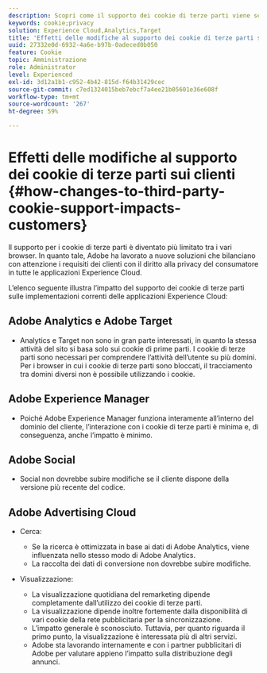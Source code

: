 ```yaml
---
description: Scopri come il supporto dei cookie di terze parti viene sempre più limitato nei vari browser.
keywords: cookie;privacy
solution: Experience Cloud,Analytics,Target
title: 'Effetti delle modifiche al supporto dei cookie di terze parti sui clienti  '
uuid: 27332e0d-6932-4a6e-b97b-0adeced0b050
feature: Cookie
topic: Amministrazione
role: Administrator
level: Experienced
exl-id: 3d12a1b1-c952-4b42-815d-f64b31429cec
source-git-commit: c7ed1324015beb7ebcf7a4ee21b05601e36e608f
workflow-type: tm+mt
source-wordcount: '267'
ht-degree: 59%

---
```


# Effetti delle modifiche al supporto dei cookie di terze parti sui clienti {#how-changes-to-third-party-cookie-support-impacts-customers}

Il supporto per i cookie di terze parti è diventato più limitato tra i vari browser. In quanto tale, Adobe ha lavorato a nuove soluzioni che bilanciano con attenzione i requisiti dei clienti con il diritto alla privacy del consumatore in tutte le applicazioni Experience Cloud.

L’elenco seguente illustra l’impatto del supporto dei cookie di terze parti sulle implementazioni correnti delle applicazioni Experience Cloud:

## Adobe Analytics e Adobe Target

* Analytics e Target non sono in gran parte interessati, in quanto la stessa attività del sito si basa solo sui cookie di prime parti. I cookie di terze parti sono necessari per comprendere l’attività dell’utente su più domini. Per i browser in cui i cookie di terze parti sono bloccati, il tracciamento tra domini diversi non è possibile utilizzando i cookie.

## Adobe Experience Manager

* Poiché Adobe Experience Manager funziona interamente all’interno del dominio del cliente, l’interazione con i cookie di terze parti è minima e, di conseguenza, anche l’impatto è minimo.

## Adobe Social

* Social non dovrebbe subire modifiche se il cliente dispone della versione più recente del codice.

## Adobe Advertising Cloud

* Cerca:

   * Se la ricerca è ottimizzata in base ai dati di Adobe Analytics, viene influenzata nello stesso modo di Adobe Analytics.
   * La raccolta dei dati di conversione non dovrebbe subire modifiche.

* Visualizzazione:

   * La visualizzazione quotidiana del remarketing dipende completamente dall’utilizzo dei cookie di terze parti.
   * La visualizzazione dipende inoltre fortemente dalla disponibilità di vari cookie della rete pubblicitaria per la sincronizzazione.
   * L’impatto generale è sconosciuto. Tuttavia, per quanto riguarda il primo punto, la visualizzazione è interessata più di altri servizi.
   * Adobe sta lavorando internamente e con i partner pubblicitari di Adobe per valutare appieno l’impatto sulla distribuzione degli annunci.
